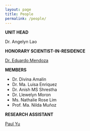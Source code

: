 ```yaml
---
layout: page
title: People
permalink: /people/
---
```


**UNIT HEAD**

Dr. Angelyn Lao

**HONORARY SCIENTIST-IN-RESIDENCE**

[Dr. Eduardo Mendoza](https://www.dlsu.edu.ph/colleges/cos/departments/mathematics/adjunct-professor/)

**MEMBERS**

- Dr. Divina Amalin
- Dr. Ma. Luisa Enriquez
- Dr. Anish MS Shrestha
- Dr. Llewelyn Moron
- Ms. Nathalie Rose Lim
- Prof. Ma. Nilda Muñoz

**RESEARCH ASSISTANT**

[Paul Yu](https://yupaulk.github.io/)

